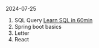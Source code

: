 2024-07-25

<!-- TODO: Complete this tomorrow morning -->

1. SQL Query
   [Learn SQL in 60min](url)
2. Spring boot basics
3. Letter
4. React
